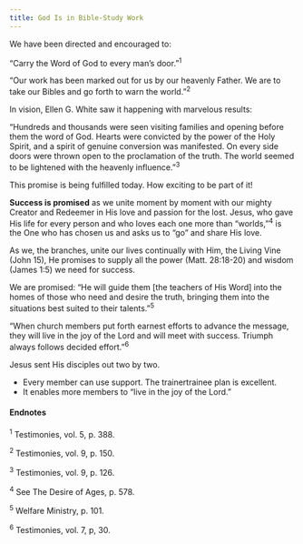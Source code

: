 ```yaml
---
title: God Is in Bible-Study Work
---
```


We have been directed and encouraged to:

“Carry the Word of God to every man’s door.”<sup>1</sup>

“Our work has been marked out for us by our heavenly Father. We are to take our Bibles and go forth to warn the world.”<sup>2</sup>

In vision, Ellen G. White saw it happening with marvelous results:

“Hundreds and thousands were seen visiting families and opening before them the word of God. Hearts were convicted by the power of the Holy Spirit, and a spirit of genuine conversion was manifested. On every side doors were thrown open to the proclamation of the truth. The world seemed to be lightened with the heavenly influence.”<sup>3</sup>

This promise is being fulfilled today. How exciting to be part of it!

**Success is promised** as we unite moment by moment with our mighty Creator and Redeemer in His love and passion for the lost. Jesus, who gave His life for every person and who loves each one more than “worlds,”<sup>4</sup> is the One who has chosen us and asks us to “go” and share His love.

As we, the branches, unite our lives continually with Him, the Living Vine (John 15), He promises to supply all the power (Matt. 28:18-20) and wisdom (James 1:5) we need for success.

We are promised: “He will guide them [the teachers of His Word] into the homes of those who need and desire the truth, bringing them into the situations best suited to their talents.”<sup>5</sup>

“When church members put forth earnest efforts to advance the message, they will live in the joy of the Lord and will meet with success. Triumph always follows decided effort.”<sup>6</sup>

Jesus sent His disciples out two by two.

- Every member can use support. The trainertrainee plan is excellent.
- It enables more members to “live in the joy of the Lord.”

#### Endnotes

<sup>1</sup> Testimonies, vol. 5, p. 388.

<sup>2</sup> Testimonies, vol. 9, p. 150.

<sup>3</sup> Testimonies, vol. 9, p. 126.

<sup>4</sup> See The Desire of Ages, p. 578.

<sup>5</sup> Welfare Ministry, p. 101.

<sup>6</sup> Testimonies, vol. 7, p, 30.